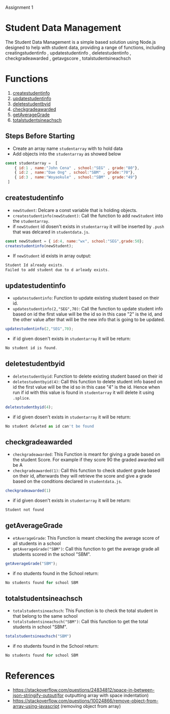 Assignment 1
# Student Data Management
The Student Data Management is a simple based solution using Node.js designed to help with student data, providing a range of functions, including creatingstudentinfo , updatestudentinfo , deletestudentinfo , checkgradeawarded , getavgscore , totalstudentsineachsch

# Functions
1. [createstudentinfo](#createstudentinfo)
2. [updatestudentinfo](#updatestudentinfo)
3. [deletestudentbyid](#deletestudentbyid) 
4. [checkgradeawarded](#checkgradeawarded)
5. [getAverageGrade](#getAverageGrade)
6. [totalstudentsineachsch](#totalstudentsineachsch)
## Steps Before Starting

- Create an array name `studentarray` with to hold data
- Add objects into the `studentarray` as showed below 

```js
const studentarray =  [ 
    { id:1 , name:"John Cena" , school:"SEG" , grade:"80"},
    { id:2 , name:"Dae Ong" , school:"SBM" , grade:"70"},
    { id:3 , name:"Woyaokule" , school:"SBM" , grade:"49"}
 ]
```
## createstudentinfo
- `newStudent`: Delcare a const variable that is holding objects.
- `createstudentinfo(newStudent)`: Call the function to add `newStudent` into the `studentarray`.
- if `newStudent` id dosen't exists in `studentarray` it will be inserted by `.push` that was delcared in `studentdata.js`.
```js
const newStudent = { id:4, name:"wx", school:"SEG",grade:50};
createstudentinfo(newStudent);
```
- If `newStudent` id exists in array output:
```js
Student Id already exists.
Failed to add student due to d arleady exists.
```

## updatestudentinfo
- `updatestudentinfo`: Function to update existing student based on their id.
- `updatestudentinfo(2,"SEG",70)`: Call the function to update student info based on id the first value will be the id so in this case "2" is the id, and the other value after that will be the new info that is going to be updated.
```js
updatestudentinfo(2,"SEG",70);
```
- if id given dosen't exists in `studentarray` it will be return:
 ```js
No student id is found.
```


## deletestudentbyid
- `deletestudentbyid`: Function to delete existing student based on their id
- `deletestudentbyid(4)`: Call this function to delete student info based on id the first value will be the id so in this case "4" is the id. Hence when run if id with this value is found in `studentarray` it will delete it using `.splice`.
```js
deletestudentbyid(4);

```
- if id given dosen't exists in `studentarray` it will be return:
 ```js
No student deleted as id can't be found
```

## checkgradeawarded
- `checkgradeawarded`: This Function is meant for giving a grade based on the student Score. For example if they score 90 the graded awarded will be A
- `checkgradeawarded(1)`: Call this function to check student grade based on their id, afterwards they will retrieve the score and give a grade based on the conditions declared in `studentdata.js`.
```js
checkgradeawarded(1)

```
- if id given dosen't exists in `studentarray` it will be return:
 ```js
Student not found
```

## getAverageGrade
- `etAverageGrade`: This Function is meant checking the average score of all students in a school
- `getAverageGrade("SBM")`: Call this function to get the average grade all students scored in the school "SBM".
```js
getAverageGrade("SBM");

```
- if no students found in the School return:
 ```js
No students found for school SBM
```
## totalstudentsineachsch
- `totalstudentsineachsch`: This Function is to check the total student in that belong to the same school
- `totalstudentsineachsch("SBM")`: Call this function to get the total students in school "SBM".
```js
totalstudentsineachsch("SBM")

```
- if no students found in the School return:
 ```js
No students found for school SBM
```


# References
- https://stackoverflow.com/questions/24834812/space-in-between-json-stringify-output(for outputting array with space indentation)
- https://stackoverflow.com/questions/10024866/remove-object-from-array-using-javascript (removing object from array)
